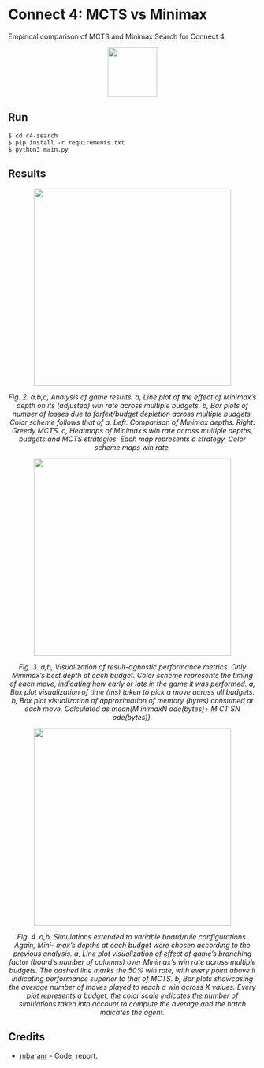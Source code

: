 # Connect 4: MCTS vs Minimax

Empirical comparison of MCTS and Minimax Search for Connect 4.

<div align="center">
  <img src="figs/feat_3a.png" width="100"/>
</div>

## Run

```
$ cd c4-search
$ pip install -r requirements.txt
$ python3 main.py
```

## Results

<div align="center">
  <img src="figs/fig_1.png" width="400"/>
  <p><em>Fig. 2. a,b,c, Analysis of game results. a, Line plot of the effect of Minimax’s depth on its (adjusted) win rate across multiple budgets. b, Bar plots of number of losses due to forfeit/budget depletion across multiple budgets. Color scheme follows that of a. Left: Comparison of Minimax depths. Right: Greedy MCTS. c, Heatmaps of Minimax’s win rate across multiple depths, budgets and MCTS strategies. Each map represents a strategy. Color scheme maps win rate.</em></p>
</div>

<div align="center">
  <img src="figs/fig_2.png" width="400"/>
  <p><em>Fig. 3. a,b, Visualization of result-agnostic performance metrics. Only Minimax’s best depth at each budget. Color scheme represents the timing of each move, indicating how early or late in the game it was performed. a, Box plot visualization of time (ms) taken to pick a move across all budgets. b, Box plot visualization of approximation of memory (bytes) consumed at each move. Calculated as mean(M inimaxN ode(bytes)÷ M CT SN ode(bytes)).</em></p>
</div>

<div align="center">
  <img src="figs/fig_4.png" width="400"/>
  <p><em>Fig. 4. a,b, Simulations extended to variable board/rule configurations. Again, Mini- max’s depths at each budget were chosen according to the previous analysis. a, Line plot visualization of effect of game’s branching factor (board’s number of columns) over Minimax’s win rate across multiple budgets. The dashed line marks the 50% win rate, with every point above it indicating performance superior to that of MCTS. b, Bar plots showcasing the average number of moves played to reach a win across X values. Every plot represents a budget, the color scale indicates the number of simulations taken into account to compute the average and the hatch indicates the agent.</em></p>
</div>

## Credits

* [mbaranr](https://github.com/mbaranr) - Code, report.


